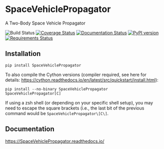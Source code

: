 # SpaceVehiclePropagator
A Two-Body Space Vehicle Propagator





![Build Status](https://github.com/dsavransky/keplertools/actions/workflows/ci.yml/badge.svg)
[![Coverage Status](https://coveralls.io/repos/github/dsavransky/keplertools/badge.svg?branch=main)](https://coveralls.io/github/dsavransky/keplertools?branch=main)
[![Documentation Status](https://readthedocs.org/projects/keplertools/badge/?version=latest)](https://keplertools.readthedocs.io/en/latest/?badge=latest)
[![PyPI version](https://badge.fury.io/py/keplertools.svg)](https://badge.fury.io/py/keplertools)
[![Requirements Status](https://requires.io/github/dsavransky/keplertools/requirements.svg?branch=main)](https://requires.io/github/dsavransky/keplertools/requirements/?branch=main)

## Installation

```
pip install SpaceVehiclePropagator
```

To also compile the Cython versions (compiler required, see here for details: https://cython.readthedocs.io/en/latest/src/quickstart/install.html):

```
pip install --no-binary SpaceVehiclePropagator SpaceVehiclePropagator[C]
```

If using a zsh shell (or depending on your specific shell setup), you may need to escape the square brackets (i.e., the last bit of the previous command would be ``SpaceVehiclePropagator\[C\]``.

## Documentation

https://SpaceVehiclePropagator.readthedocs.io/
